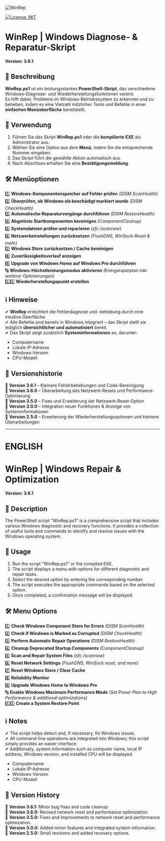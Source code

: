 ![WinRep](https://github.com/user-attachments/assets/0ae514c2-5f21-4724-ad9c-f58bf5b4fe24)

[![License: MIT](https://img.shields.io/badge/License-MIT-blue.svg)](https://badgen.net/github/license/SD-ITLab/WinRep)

# WinRep | Windows Diagnose- & Reparatur-Skript  
**Version: 3.6.1**  

## 📌 Beschreibung  
**WinRep.ps1** ist ein leistungsstarkes **PowerShell-Skript**, das verschiedene Windows-Diagnose- und Wiederherstellungsfunktionen vereint.  
Es hilft dabei, Probleme im Windows-Betriebssystem zu erkennen und zu beheben, indem es eine Vielzahl nützlicher Tools und Befehle in einer **einfachen Menüoberfläche** bereitstellt.  

## 🚀 Verwendung  
1. Führen Sie das Skript **WinRep.ps1** oder die **kompilierte EXE** als Administrator aus.  
2. Wählen Sie eine Option aus dem **Menü**, indem Sie die entsprechende Nummer eingeben.  
3. Das Skript führt die gewählte Aktion automatisch aus.  
4. Nach Abschluss erhalten Sie eine **Bestätigungsmeldung**.  

## 🛠️ Menüoptionen  
1️⃣ **Windows-Komponentenspeicher auf Fehler prüfen** *(DISM ScanHealth)*  
2️⃣ **Überprüfen, ob Windows als beschädigt markiert wurde** *(DISM CheckHealth)*  
3️⃣ **Automatische Reparaturvorgänge durchführen** *(DISM RestoreHealth)*  
4️⃣ **Abgelöste Startkomponenten bereinigen** *(ComponentCleanup)*  
5️⃣ **Systemdateien prüfen und reparieren** *(sfc /scannow)*  
6️⃣ **Netzwerkeinstellungen zurücksetzen** *(FlushDNS, WinSock-Reset & mehr)*  
7️⃣ **Windows Store zurücksetzen / Cache bereinigen**  
8️⃣ **Zuverlässigkeitsverlauf anzeigen**  
9️⃣ **Upgrade von Windows Home auf Windows Pro durchführen**  
🔠 **Windows-Höchstleistungsmodus aktivieren** *(Energiesparplan inkl. weiterer Optimierungen)*  
1️⃣1️⃣ **Wiederherstellungspunkt erstellen**  

## ℹ️ Hinweise  
✔ **WinRep** erleichtert die Fehlerdiagnose und -behebung durch eine intuitive Oberfläche.  
✔ Alle Befehle sind bereits in Windows integriert – das Skript stellt sie lediglich **übersichtlicher und automatisiert** bereit.  
✔ Das Skript zeigt zusätzlich **Systeminformationen** an, darunter:  
   - Computername  
   - Lokale IP-Adresse  
   - Windows-Version  
   - CPU-Modell  

## 📝 Versionshistorie  
🔹 **Version 3.6.1** – Kleinere Fehlerbehebungen und Code-Bereinigung  
🔹 **Version 3.6.0** – Überarbeitung des Netzwerk-Resets und Performance-Optimierung  
🔹 **Version 3.5.0** – Fixes und Erweiterung der Netzwerk-Reset-Option  
🔹 **Version 3.0.0** – Integration neuer Funktionen & Anzeige von Systeminformationen  
🔹 **Version 2.5.0** – Erweiterung der Wiederherstellungsoptionen und kleinere Überarbeitungen

---
# ENGLISH

# WinRep | Windows Repair & Optimization

**Version: 3.6.1**

## 📌 Description
The PowerShell script "WinRep.ps1" is a comprehensive script that includes various Windows diagnostic and recovery functions. 
It provides a collection of useful tools and commands to identify and resolve issues with the Windows operating system.

## 🚀 Usage
1. Run the script "WinRep.ps1" or the compiled EXE.  
2. The script displays a menu with options for different diagnostic and repair tasks.  
3. Select the desired option by entering the corresponding number.  
4. The script executes the appropriate commands based on the selected option.  
5. Once completed, a confirmation message will be displayed.

## 🛠️ Menu Options  
1️⃣ **Check Windows Component Store for Errors** *(DISM ScanHealth)*  
2️⃣ **Check if Windows is Marked as Corrupted** *(DISM CheckHealth)*  
3️⃣ **Perform Automatic Repair Operations** *(DISM RestoreHealth)*  
4️⃣ **Cleanup Deprecated Startup Components** *(ComponentCleanup)*  
5️⃣ **Scan and Repair System Files** *(sfc /scannow)*  
6️⃣ **Reset Network Settings** *(FlushDNS, WinSock reset, and more)*  
7️⃣ **Reset Windows Store / Clear Cache**  
8️⃣ **Reliability Monitor**  
9️⃣ **Upgrade Windows Home to Windows Pro**  
🔠 **Enable Windows Maximum Performance Mode** *(Set Power Plan to High Performance & additional optimizations)*  
1️⃣1️⃣ **Create a System Restore Point**  

## ℹ️ Notes
✔ The script helps detect and, if necessary, fix Windows issues.  
✔ All command-line operations are integrated into Windows; this script simply provides an easier interface.  
✔ Additionally, system information such as computer name, local IP address, Windows version, and installed CPU will be displayed.  
   - Computername  
   - Lokale IP-Adresse  
   - Windows-Version  
   - CPU-Modell

## 📝 Version History  
🔹 **Version 3.6.1:** Minor bug fixes and code cleanup.  
🔹 **Version 3.6.0:** Revised network reset and performance optimization.  
🔹 **Version 3.5.0:** Fixes and improvements to network reset and performance optimization.  
🔹 **Version 3.0.0:** Added minor features and integrated system information.  
🔹 **Version 2.5.0:** Small revisions and added recovery options.


